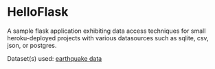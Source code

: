 # HelloFlask

A sample flask application exhibiting data access techniques for small heroku-deployed projects with various datasources such as sqlite, csv, json, or postgres.

Dataset(s) used:
[earthquake data](https://www.kaggle.com/usgs/earthquake-database)
